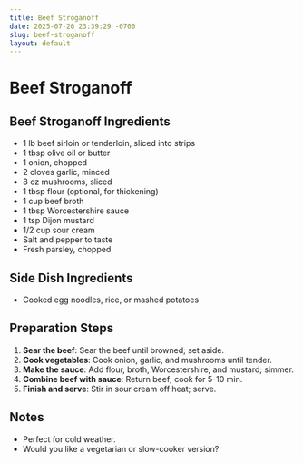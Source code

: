 ```yaml
---
title: Beef Stroganoff
date: 2025-07-26 23:39:29 -0700
slug: beef-stroganoff
layout: default
---
```


# Beef Stroganoff

## Beef Stroganoff Ingredients
- 1 lb beef sirloin or tenderloin, sliced into strips
- 1 tbsp olive oil or butter
- 1 onion, chopped
- 2 cloves garlic, minced
- 8 oz mushrooms, sliced
- 1 tbsp flour (optional, for thickening)
- 1 cup beef broth
- 1 tbsp Worcestershire sauce
- 1 tsp Dijon mustard
- 1/2 cup sour cream
- Salt and pepper to taste
- Fresh parsley, chopped

## Side Dish Ingredients
- Cooked egg noodles, rice, or mashed potatoes

## Preparation Steps
1. **Sear the beef**: Sear the beef until browned; set aside.
2. **Cook vegetables**: Cook onion, garlic, and mushrooms until tender.
3. **Make the sauce**: Add flour, broth, Worcestershire, and mustard; simmer.
4. **Combine beef with sauce**: Return beef; cook for 5-10 min.
5. **Finish and serve**: Stir in sour cream off heat; serve.

## Notes
- Perfect for cold weather.
- Would you like a vegetarian or slow-cooker version?
